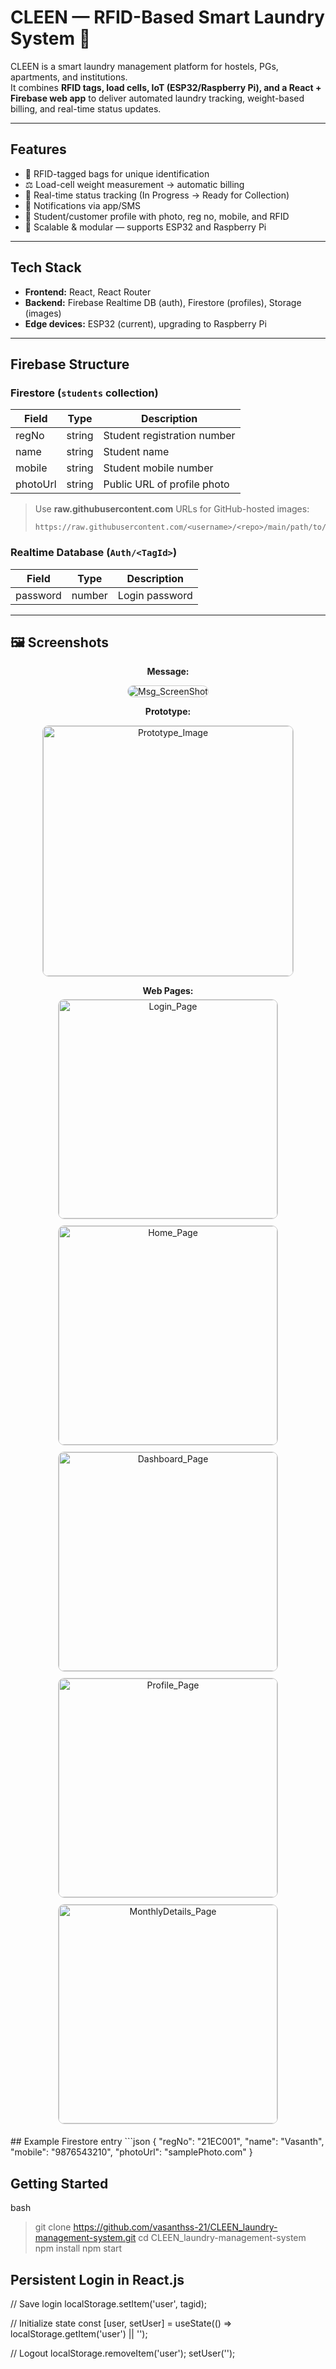 # CLEEN — RFID-Based Smart Laundry System 🧺

CLEEN is a smart laundry management platform for hostels, PGs, apartments, and institutions.  
It combines **RFID tags, load cells, IoT (ESP32/Raspberry Pi), and a React + Firebase web app** to deliver automated laundry tracking, weight-based billing, and real-time status updates.

---

## Features
- 🔖 RFID-tagged bags for unique identification  
- ⚖️ Load-cell weight measurement → automatic billing  
- 📲 Real-time status tracking (In Progress → Ready for Collection)  
- 🔔 Notifications via app/SMS  
- 📸 Student/customer profile with photo, reg no, mobile, and RFID  
- 🔁 Scalable & modular — supports ESP32 and Raspberry Pi  

---

## Tech Stack
- **Frontend:** React, React Router  
- **Backend:** Firebase Realtime DB (auth), Firestore (profiles), Storage (images)  
- **Edge devices:** ESP32 (current), upgrading to Raspberry Pi  

---

## Firebase Structure

### Firestore (`students` collection)
| Field     | Type   | Description                  |
|-----------|--------|------------------------------|
| regNo     | string | Student registration number  |
| name      | string | Student name                 |
| mobile    | string | Student mobile number        |
| photoUrl  | string | Public URL of profile photo  |

> Use **raw.githubusercontent.com** URLs for GitHub-hosted images:  
> ```
> https://raw.githubusercontent.com/<username>/<repo>/main/path/to/image.png
> ```

### Realtime Database (`Auth/<TagId>`)
| Field    | Type   | Description      |
|----------|--------|-----------------|
| password | number | Login password   |

---
## 🖼 Screenshots
<div align="center">

<div style="">
    <p><strong>Message:</strong></p>
    <img src="https://github.com/user-attachments/assets/e3f328a9-5179-4ddd-8738-a4cb208b474d"
         alt="Msg_ScreenShot"
         style="border-radius:10px; border:1px solid #ccc;" />
    
  <p><strong>Prototype:</strong></p>
    <img src="https://github.com/user-attachments/assets/5c1a5881-9684-4e64-b9c8-cfc10bdb0580"
         alt="Prototype_Image"
         style="height:400px;border-radius:10px; border:1px solid #ccc;" />
</div>


**Web Pages:**  
<img src="https://github.com/user-attachments/assets/daebca9a-3369-462f-b2a8-683ead0346d4" alt="Login_Page" width="350" style="border-radius:10px; border:1px solid #ccc; margin:5px;" />
<img src="https://github.com/user-attachments/assets/51fc548a-65ec-44a4-97c5-9db3121e315a" alt="Home_Page" width="350" style="border-radius:10px; border:1px solid #ccc; margin:5px;" />
<img src="https://github.com/user-attachments/assets/1be4660a-ff36-4217-821f-86807c64bf11" alt="Dashboard_Page" width="350" style="border-radius:10px; border:1px solid #ccc; margin:5px;" />
<img src="https://github.com/user-attachments/assets/016b0dc6-c465-48e8-81f2-b51a27cef0be" alt="Profile_Page" width="350" style="border-radius:10px; border:1px solid #ccc; margin:5px;" />
<img src="https://github.com/user-attachments/assets/5e57a161-fb9c-49b5-b151-7fe7ab5951e5" alt="MonthlyDetails_Page" width="350" style="border-radius:10px; border:1px solid #ccc; margin:5px;" />

</div>
## Example Firestore entry
```json
{
  "regNo": "21EC001",
  "name": "Vasanth",
  "mobile": "9876543210",
  "photoUrl": "samplePhoto.com"
} 

## Getting Started
bash
> git clone https://github.com/vasanthss-21/CLEEN_laundry-management-system.git
> cd CLEEN_laundry-management-system
> npm install
> npm start

## Persistent Login in React.js
// Save login
localStorage.setItem('user', tagid);

// Initialize state
const [user, setUser] = useState(() => localStorage.getItem('user') || '');

// Logout
localStorage.removeItem('user');
setUser('');



